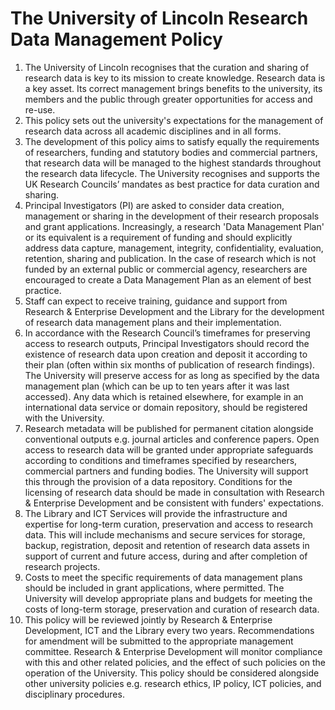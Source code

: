 # The University of Lincoln Research Data Management Policy

1. The University of Lincoln recognises that the curation and sharing of research data is key to its mission to create knowledge. Research data is a key asset. Its correct management brings benefits to the university, its members and the public through greater opportunities for access and re-use.
2. This policy sets out the university's expectations for the management of research data across all academic disciplines and in all forms. 
3. The development of this policy aims to satisfy equally the requirements of researchers, funding and statutory bodies and commercial partners, that research data will be managed to the highest standards throughout the research data lifecycle. The University recognises and supports the UK Research Councils’ mandates as best practice for data curation and sharing.
4. Principal Investigators (PI) are asked to consider data creation, management or sharing in the development of their research proposals and grant applications. Increasingly, a research 'Data Management Plan' or its equivalent is a requirement of funding and should explicitly address data capture, management, integrity, confidentiality, evaluation, retention, sharing and publication. In the case of research which is not funded by an external public or commercial agency, researchers are encouraged to create a Data Management Plan as an element of best practice.
5. Staff can expect to receive training, guidance and support from Research & Enterprise Development and the Library for the development of research data management plans and their implementation.
6. In accordance with the Research Council’s timeframes for preserving access to research outputs, Principal Investigators should record the existence of research data upon creation and deposit it according to their plan (often within six months of publication of research findings). The University will preserve access for as long as specified by the data management plan (which can be up to ten years after it was last accessed). Any data which is retained elsewhere, for example in an international data service or domain repository, should be registered with the University.
7. Research metadata will be published for permanent citation alongside conventional outputs e.g. journal articles and conference papers. Open access to research data will be granted under appropriate safeguards according to conditions and timeframes specified by researchers, commercial partners and funding bodies. The University will support this through the provision of a data repository. Conditions for the licensing of research data should be made in consultation with Research & Enterprise Development and be consistent with funders' expectations.
8. The Library and ICT Services will provide the infrastructure and expertise for long-term curation, preservation and access to research data. This will include mechanisms and secure services for storage, backup, registration, deposit and retention of research data assets in support of current and future access, during and after completion of research projects. 
9. Costs to meet the specific requirements of data management plans should be included in grant applications, where permitted. The University will develop appropriate plans and budgets for meeting the costs of long-term storage, preservation and curation of research data.
10. This policy will be reviewed jointly by Research & Enterprise Development, ICT and the Library every two years. Recommendations for amendment will be submitted to the appropriate management committee.  Research & Enterprise Development will monitor compliance with this and other related policies, and the effect of such policies on the operation of the University. This policy should be considered alongside other university policies e.g. research ethics, IP policy, ICT policies, and disciplinary procedures.
